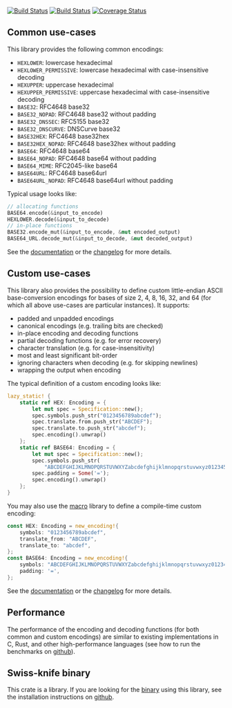 [![Build Status][travis_badge]][travis]
[![Build Status][appveyor_badge]][appveyor]
[![Coverage Status][coveralls_badge]][coveralls]

## Common use-cases

This library provides the following common encodings:

- `HEXLOWER`: lowercase hexadecimal
- `HEXLOWER_PERMISSIVE`: lowercase hexadecimal with case-insensitive decoding
- `HEXUPPER`: uppercase hexadecimal
- `HEXUPPER_PERMISSIVE`: uppercase hexadecimal with case-insensitive decoding
- `BASE32`: RFC4648 base32
- `BASE32_NOPAD`: RFC4648 base32 without padding
- `BASE32_DNSSEC`: RFC5155 base32
- `BASE32_DNSCURVE`: DNSCurve base32
- `BASE32HEX`: RFC4648 base32hex
- `BASE32HEX_NOPAD`: RFC4648 base32hex without padding
- `BASE64`: RFC4648 base64
- `BASE64_NOPAD`: RFC4648 base64 without padding
- `BASE64_MIME`: RFC2045-like base64
- `BASE64URL`: RFC4648 base64url
- `BASE64URL_NOPAD`: RFC4648 base64url without padding

Typical usage looks like:

```rust
// allocating functions
BASE64.encode(&input_to_encode)
HEXLOWER.decode(&input_to_decode)
// in-place functions
BASE32.encode_mut(&input_to_encode, &mut encoded_output)
BASE64_URL.decode_mut(&input_to_decode, &mut decoded_output)
```

See the [documentation] or the [changelog] for more details.

## Custom use-cases

This library also provides the possibility to define custom little-endian ASCII
base-conversion encodings for bases of size 2, 4, 8, 16, 32, and 64 (for which
all above use-cases are particular instances). It supports:

- padded and unpadded encodings
- canonical encodings (e.g. trailing bits are checked)
- in-place encoding and decoding functions
- partial decoding functions (e.g. for error recovery)
- character translation (e.g. for case-insensitivity)
- most and least significant bit-order
- ignoring characters when decoding (e.g. for skipping newlines)
- wrapping the output when encoding

The typical definition of a custom encoding looks like:

```rust
lazy_static! {
    static ref HEX: Encoding = {
        let mut spec = Specification::new();
        spec.symbols.push_str("0123456789abcdef");
        spec.translate.from.push_str("ABCDEF");
        spec.translate.to.push_str("abcdef");
        spec.encoding().unwrap()
    };
    static ref BASE64: Encoding = {
        let mut spec = Specification::new();
        spec.symbols.push_str(
            "ABCDEFGHIJKLMNOPQRSTUVWXYZabcdefghijklmnopqrstuvwxyz0123456789+/");
        spec.padding = Some('=');
        spec.encoding().unwrap()
    };
}
```

You may also use the [macro] library to define a compile-time custom encoding:

```rust
const HEX: Encoding = new_encoding!{
    symbols: "0123456789abcdef",
    translate_from: "ABCDEF",
    translate_to: "abcdef",
};
const BASE64: Encoding = new_encoding!{
    symbols: "ABCDEFGHIJKLMNOPQRSTUVWXYZabcdefghijklmnopqrstuvwxyz0123456789+/",
    padding: '=',
};
```

See the [documentation] or the [changelog] for more details.

## Performance

The performance of the encoding and decoding functions (for both common and
custom encodings) are similar to existing implementations in C, Rust, and other
high-performance languages (see how to run the benchmarks on [github]).

## Swiss-knife binary

This crate is a library. If you are looking for the [binary] using this library,
see the installation instructions on [github].

[appveyor]: https://ci.appveyor.com/project/ia0/data-encoding
[appveyor_badge]:https://ci.appveyor.com/api/projects/status/wm4ga69xnlriukhl/branch/master?svg=true
[binary]: https://crates.io/crates/data-encoding-bin
[changelog]: https://github.com/ia0/data-encoding/blob/master/lib/CHANGELOG.md
[coveralls]: https://coveralls.io/github/ia0/data-encoding?branch=master
[coveralls_badge]: https://coveralls.io/repos/github/ia0/data-encoding/badge.svg?branch=master
[documentation]: https://docs.rs/data-encoding
[github]: https://github.com/ia0/data-encoding
[macro]: https://crates.io/crates/data-encoding-macro
[travis]: https://travis-ci.org/ia0/data-encoding
[travis_badge]: https://travis-ci.org/ia0/data-encoding.svg?branch=master
